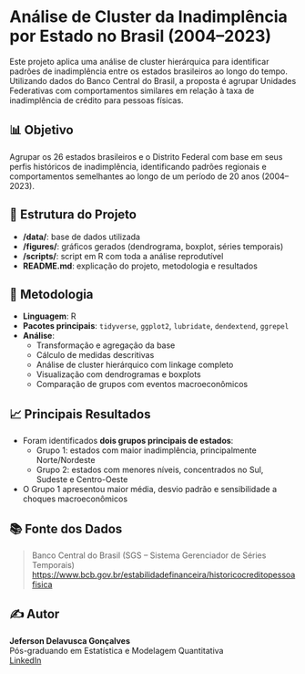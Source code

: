 # Análise de Cluster da Inadimplência por Estado no Brasil (2004–2023)

Este projeto aplica uma análise de cluster hierárquica para identificar padrões de inadimplência entre os estados brasileiros ao longo do tempo. Utilizando dados do Banco Central do Brasil, a proposta é agrupar Unidades Federativas com comportamentos similares em relação à taxa de inadimplência de crédito para pessoas físicas.

## 📊 Objetivo

Agrupar os 26 estados brasileiros e o Distrito Federal com base em seus perfis históricos de inadimplência, identificando padrões regionais e comportamentos semelhantes ao longo de um período de 20 anos (2004–2023).

## 📁 Estrutura do Projeto

- **/data/**: base de dados utilizada
- **/figures/**: gráficos gerados (dendrograma, boxplot, séries temporais)
- **/scripts/**: script em R com toda a análise reprodutível
- **README.md**: explicação do projeto, metodologia e resultados

## 🧪 Metodologia

- **Linguagem**: R
- **Pacotes principais**: `tidyverse`, `ggplot2`, `lubridate`, `dendextend`, `ggrepel`
- **Análise**:
  - Transformação e agregação da base
  - Cálculo de medidas descritivas
  - Análise de cluster hierárquico com linkage completo
  - Visualização com dendrogramas e boxplots
  - Comparação de grupos com eventos macroeconômicos

## 📈 Principais Resultados

- Foram identificados **dois grupos principais de estados**:
  - Grupo 1: estados com maior inadimplência, principalmente Norte/Nordeste
  - Grupo 2: estados com menores níveis, concentrados no Sul, Sudeste e Centro-Oeste
- O Grupo 1 apresentou maior média, desvio padrão e sensibilidade a choques macroeconômicos

## 📚 Fonte dos Dados

> Banco Central do Brasil (SGS – Sistema Gerenciador de Séries Temporais)  
> https://www.bcb.gov.br/estabilidadefinanceira/historicocreditopessoafisica

## ✍️ Autor

**Jeferson Delavusca Gonçalves**  
Pós-graduando em Estatística e Modelagem Quantitativa  
[LinkedIn](https://www.linkedin.com/in/jefersondelavusca/)
